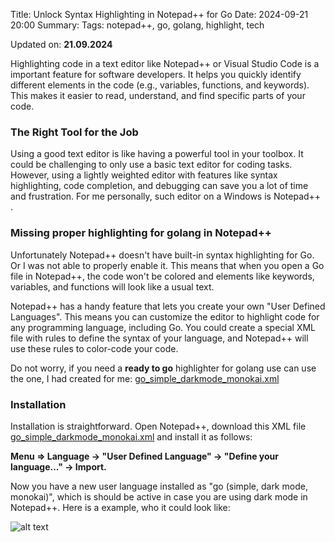 Title: Unlock Syntax Highlighting in Notepad++ for Go
Date: 2024-09-21 20:00
Summary: 
Tags: notepad++, go, golang, highlight, tech

Updated on: **21.09.2024**

Highlighting code in a text editor like Notepad++ or Visual Studio Code is a important feature for software developers. It helps you quickly identify different elements in the code (e.g., variables, functions, and keywords). This makes it easier to read, understand, and find specific parts of your code.

### The Right Tool for the Job

Using a good text editor is like having a powerful tool in your toolbox. It could be challenging to only use a basic text editor for coding tasks. However, using a lightly weighted editor with features like syntax highlighting, code completion, and debugging can save you a lot of time and frustration. For me personally, such editor on a Windows is Notepad++ .

### Missing proper highlighting for golang in Notepad++

Unfortunately Notepad++ doesn't have built-in syntax highlighting for Go. Or I was not able to properly enable it. This means that when you open a Go file in Notepad++, the code won't be colored and elements like keywords, variables, and functions will look like a usual text.

Notepad++ has a handy feature that lets you create your own "User Defined Languages". This means you can customize the editor to highlight code for any programming language, including Go. You could create a special XML file with rules to define the syntax of your language, and Notepad++ will use these rules to color-code your code.

Do not worry, if you need a **ready to go** highlighter for golang use can use the one, I had created for me: [go_simple_darkmode_monokai.xml](https://github.com/vdmitriyev/sourcecodesnippets/blob/master/notepad%2B%2B/go_simple_darkmode_monokai.xml)

### Installation

Installation is straightforward. Open Notepad++, download this XML file [go_simple_darkmode_monokai.xml](https://raw.githubusercontent.com/vdmitriyev/sourcecodesnippets/refs/heads/master/notepad%2B%2B/go_simple_darkmode_monokai.xml) and install it as follows:

**Menu => Language -> "User Defined Language" -> "Define your language..." -> Import.**

Now you have a new user language installed as "go (simple, dark mode, monokai)", which is should be active in case you are using dark mode in Notepad++. Here is a example, who it could look like:

![alt text]({static}../images/tech-03-golang-highlight-notepad++.png)